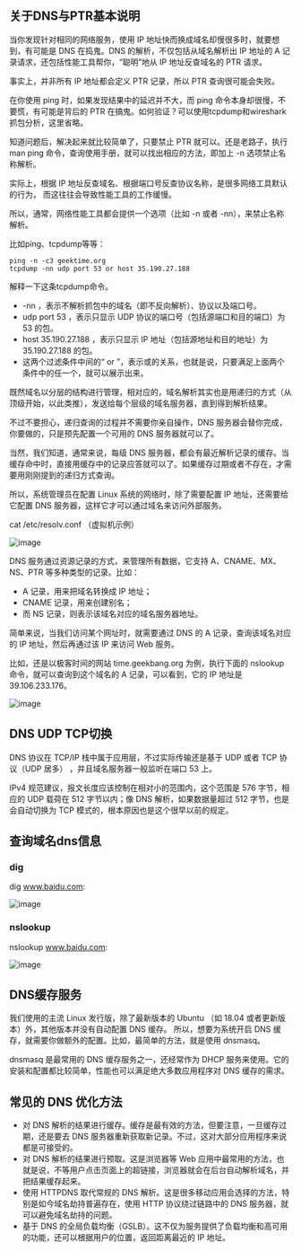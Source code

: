 ## 关于DNS与PTR基本说明
当你发现针对相同的网络服务，使用 IP 地址快而换成域名却慢很多时，就要想到，有可能是 DNS 在捣鬼。DNS 的解析，不仅包括从域名解析出 IP 地址的 A 记录请求，还包括性能工具帮你，“聪明”地从 IP 地址反查域名的 PTR 请求。

事实上，并非所有 IP 地址都会定义 PTR 记录，所以 PTR 查询很可能会失败。

在你使用 ping 时，如果发现结果中的延迟并不大，而 ping 命令本身却很慢，不要慌，有可能是背后的 PTR 在搞鬼。如何验证？可以使用tcpdump和wireshark抓包分析，这里省略。

知道问题后，解决起来就比较简单了，只要禁止 PTR 就可以。还是老路子，执行 man ping 命令，查询使用手册，就可以找出相应的方法，即加上 -n 选项禁止名称解析。

实际上，根据 IP 地址反查域名、根据端口号反查协议名称，是很多网络工具默认的行为， 而这往往会导致性能工具的工作缓慢。

所以，通常，网络性能工具都会提供一个选项（比如 -n 或者 -nn），来禁止名称解析。

比如ping、tcpdump等等：

```
ping -n -c3 geektime.org
tcpdump -nn udp port 53 or host 35.190.27.188
```

解释一下这条tcpdump命令。

- -nn ，表示不解析抓包中的域名（即不反向解析）、协议以及端口号。
- udp port 53 ，表示只显示 UDP 协议的端口号（包括源端口和目的端口）为 53 的包。
- host 35.190.27.188 ，表示只显示 IP 地址（包括源地址和目的地址）为 35.190.27.188 的包。
- 这两个过滤条件中间的“ or ”，表示或的关系，也就是说，只要满足上面两个条件中的任一个，就可以展示出来。

既然域名以分层的结构进行管理，相对应的，域名解析其实也是用递归的方式（从顶级开始，以此类推），发送给每个层级的域名服务器，直到得到解析结果。

不过不要担心，递归查询的过程并不需要你亲自操作，DNS 服务器会替你完成，你要做的，只是预先配置一个可用的 DNS 服务器就可以了。

当然，我们知道，通常来说，每级 DNS 服务器，都会有最近解析记录的缓存。当缓存命中时，直接用缓存中的记录应答就可以了。如果缓存过期或者不存在，才需要用刚刚提到的递归方式查询。

所以，系统管理员在配置 Linux 系统的网络时，除了需要配置 IP 地址，还需要给它配置 DNS 服务器，这样它才可以通过域名来访问外部服务。

cat /etc/resolv.conf （虚拟机示例）

![image](https://github.com/user-attachments/assets/a8f34656-a5a0-4cd3-beab-eb37ce468397)

DNS 服务通过资源记录的方式，来管理所有数据，它支持 A、CNAME、MX、NS、PTR 等多种类型的记录。比如：

- A 记录，用来把域名转换成 IP 地址；
- CNAME 记录，用来创建别名；
- 而 NS 记录，则表示该域名对应的域名服务器地址。

简单来说，当我们访问某个网址时，就需要通过 DNS 的 A 记录，查询该域名对应的 IP 地址，然后再通过该 IP 来访问 Web 服务。

比如，还是以极客时间的网站 time.geekbang.org 为例，执行下面的 nslookup 命令，就可以查询到这个域名的 A 记录，可以看到，它的 IP 地址是 39.106.233.176。

![image](https://github.com/user-attachments/assets/02ad54d4-e124-4919-baca-22fa441f75f5)

## DNS UDP TCP切换
DNS 协议在 TCP/IP 栈中属于应用层，不过实际传输还是基于 UDP 或者 TCP 协议（UDP 居多） ，并且域名服务器一般监听在端口 53 上。

IPv4 规范建议，报文长度应该控制在相对小的范围内，这个范围是 576 字节，相应的 UDP 载荷在 512 字节以内；像 DNS 解析，如果数据量超过 512 字节，也是会自动切换为 TCP 模式的，根本原因也是这个很早以前的规定。

## 查询域名dns信息
### dig
dig www.baidu.com:

![image](https://github.com/user-attachments/assets/75f2e90b-27fc-4151-9ad8-5600f22da0d8)

### nslookup
nslookup www.baidu.com:

![image](https://github.com/user-attachments/assets/ec6b4bdd-f855-4e99-8151-de8dc3df601f)

## DNS缓存服务
我们使用的主流 Linux 发行版，除了最新版本的 Ubuntu （如 18.04 或者更新版本）外，其他版本并没有自动配置 DNS 缓存。
所以，想要为系统开启 DNS 缓存，就需要你做额外的配置。比如，最简单的方法，就是使用 dnsmasq。

dnsmasq 是最常用的 DNS 缓存服务之一，还经常作为 DHCP 服务来使用。它的安装和配置都比较简单，性能也可以满足绝大多数应用程序对 DNS 缓存的需求。

## 常见的 DNS 优化方法

- 对 DNS 解析的结果进行缓存。缓存是最有效的方法，但要注意，一旦缓存过期，还是要去 DNS 服务器重新获取新记录。不过，这对大部分应用程序来说都是可接受的。
- 对 DNS 解析的结果进行预取。这是浏览器等 Web 应用中最常用的方法，也就是说，不等用户点击页面上的超链接，浏览器就会在后台自动解析域名，并把结果缓存起来。
- 使用 HTTPDNS 取代常规的 DNS 解析。这是很多移动应用会选择的方法，特别是如今域名劫持普遍存在，使用 HTTP 协议绕过链路中的 DNS 服务器，就可以避免域名劫持的问题。
- 基于 DNS 的全局负载均衡（GSLB）。这不仅为服务提供了负载均衡和高可用的功能，还可以根据用户的位置，返回距离最近的 IP 地址。